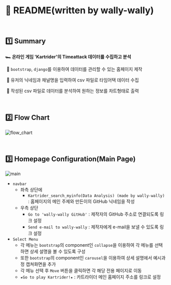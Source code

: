 # :pencil: README(written by wally-wally)

<br>

## :one: Summary

**:racing_car: 온라인 게임 'Kartrider'의 Timeattack 데이터를 수집하고 분석**

​	:round_pushpin: `bootstrap`, `django`를 이용하여 데이터를 관리할 수 있는 홈페이지 제작

​	:round_pushpin: 유저의 닉네임과 채널명을 입력하여 csv 파일로 타임어택 데이터 수집

​	:round_pushpin: 작성된 csv 파일로 데이터를 분석하여 원하는 정보를 차트형태로 출력

<br>

## :two: Flow Chart

![flow_chart](https://user-images.githubusercontent.com/52685250/63640446-666bf780-c6db-11e9-9810-c4c675cf00a7.jpg)

<br>

## :three: Homepage Configuration(Main Page)

![main](https://user-images.githubusercontent.com/52685250/63640482-d4b0ba00-c6db-11e9-9d0b-8ea4d653cf69.JPG)

- `navbar`
  - 좌측 상단에
    - `Kartrider_search_myinfo(Data Analysis) (made by wally-wally)` : 홈페이지의 메인 주제와 만든이의 GitHub 닉네임을 작성
  - 우측 상단
    - `Go to 'wally-wally GitHub'` : 제작자의 GitHub 주소로 연결되도록 링크 설정
    - `Send e-mail to wally-wally` : 제작자에게 e-mail을 보낼 수 있도록 링크 설정
- `Select Menu`
  - 각 메뉴는 `bootstrap`의 component인 `collapse`을 이용하여 각 메뉴를 선택하면 상세 설명을 볼 수 있도록 구성
  - 또한  `bootstrap`의 component인 `carousel`을 이용하여 상세 설명에서 예시과정 캡쳐화면을 추가
  - 각 메뉴 선택 후 `Move` 버튼을 클릭하면 각 해당 전용 페이지로 이동
  - `★Go to play Kartrider!★` : 카트라이더 메인 홈페이지 주소를 링크로 설정